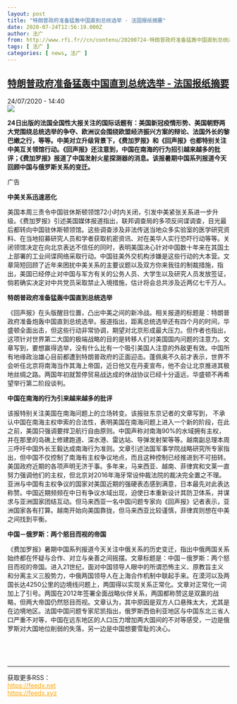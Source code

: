 ```yaml
---
layout: post
title: "特朗普政府准备猛轰中国直到总统选举 - 法国报纸摘要"
date: 2020-07-24T12:56:19.000Z
author: 法广
from: http://www.rfi.fr//cn/contenu/20200724-特朗普政府准备猛轰中国直到总统选举
tags: [ 法广 ]
categories: [ news, 法广 ]
---
```

<!--1595595379000-->
[特朗普政府准备猛轰中国直到总统选举 - 法国报纸摘要](http://www.rfi.fr//cn/contenu/20200724-%E7%89%B9%E6%9C%97%E6%99%AE%E6%94%BF%E5%BA%9C%E5%87%86%E5%A4%87%E7%8C%9B%E8%BD%B0%E4%B8%AD%E5%9B%BD%E7%9B%B4%E5%88%B0%E6%80%BB%E7%BB%9F%E9%80%89%E4%B8%BE)
------

<div>
<div>24/07/2020 - 14:40</div><img src="https://s.rfi.fr/media/display/bb8ae13a-115f-11ea-b5c4-005056a99247/w:310/p:16x9/fa_guo_bao_zhi_zhai_yao_wb15399-rfi-cn-20100304_cartouche.jpg"><p><strong>24日出版的法国全国性大报关注的国际话题有：美国新冠疫情形势、美国朝野两大党围绕总统选举的争夺、欧洲议会围绕欧盟经济振兴方案的辩论、法国外长的黎巴嫩之行，等等。中美对立升级背景下，《费加罗报》和《回声报》也都特别关注中美互关领馆行动。《回声报》还注意到，中国在南海的行为招引越来越多的批评；《费加罗报》报道了中国发射火星探测器的消息。该报暑期中国系列报道今天回顾中国与俄罗斯关系的变迁。</strong></p><div class="t-content__body u-clearfix"><div class="m-interstitial"><div class="m-interstitial__ad"><divclass="m-block-ad "data-tms-ad-type="box"data-tms-ad-status="idle"data-tms-ad-pos="1"><div class="m-block-ad__label"><span class="m-block-ad__label__text">广告</span></div><div class="m-block-ad__content"></div></div></div></div><p><strong>中美关系迅速恶化</strong></p><p>美国本周三责令中国驻休斯顿领馆72小时内关闭，引发中美紧张关系进一步升级。《费加罗报》引述美国媒体报道指出，联邦调查局的多项反间谍调查，目光最后都转向中国驻休斯顿领馆。这些调查涉及非法传送当地众多实验室的医学研究资料、在当地招募研究人员和学者获取机密资讯、对在美华人实行恐吓行动等等。关闭领馆决定在向北京表达不信任的同时，表明美国决心针对中国数十年来在其国土上部署的工业间谍网络采取行动。中国驻美外交机构涉嫌是这些行动的大本营。文章简短回顾了近年来困扰中美关系的主要议题以及双方你来我往的制裁措施，指出，美国已经停止对中国与军方有关的公务人员、大学生以及研究人员发放签证，倘若确实决定对中共党员采取禁止入境措施，估计将会总共涉及近两亿七千万人。</p><p><strong>特朗普政府准备猛轰中国直到总统选举</strong></p><p>《回声报》在头版醒目位置，凸出中美之间的新冷战。相关报道的标题是：特朗普政府准备炮轰中国直到总统选举。报道指出，距离总统选举还有四个月的时间，华盛顿全面出击，但这些行动非常协调，期望对北京形成最大压力。但作者也指出，这项针对世界第二大国的极端战略的目的是转移人们对美国国内问题的注意力。文章写到，要想赢得选举，没有什么比有一个吸引美国人注意的外敌更有效。中国所有地缘政治雄心目前都遭到特朗普政府的正面迎击。蓬佩奥不久前才表示，世界不会听任北京将南海当作其海上帝国，近日他又在丹麦宣布，他不会让北京推进其极地丝绸之路。两国年初就暂停贸易战达成的休战协议已经十分遥远，华盛顿不再希望举行第二阶段谈判。</p><p><strong>中国在南海的行为引来越来越多的批评</strong></p><p>该报特别关注美国在南海问题上的立场转变。该报驻东京记者的文章写到， 不承认中国在南海主权申索的合法性，表明美国在南海问题上进入一个新的阶段，在此之前，美国只强调要捍卫航行自由原则。中国声称对南海90%的水域拥有主权，并在那里的岛礁上修建跑道、深水港、雷达站、导弹发射架等等。越南副总理本周三呼吁中国外长王毅达成南海行为准则。文章引述法国军事学院战略研究所专家指出，但中国不仅控制了南海有主权争议地点，而且这种控制已经推进到不可扭转。美国政府近期的各项声明无济于事。多年来，马来西亚、越南、菲律宾和文莱一直努力强调他们的主权，但北京对2016年海牙常设仲裁法院的裁决完全置之不理。亚洲与中国有主权争议的国家对美国近期的强硬表态感到满意，日本最先对此表达称赞。中国近期频频在中日有争议水域出现，迫使日本重新设计其防卫体系，并谋求与亚洲国家团结互动。但马来西亚一名中国问题专家向《回声报》记者表示，亚洲国家各有打算。越南开始向美国靠拢，但马来西亚比较谨慎，菲律宾则想在中美之间找到平衡。</p><p><strong>中国－俄罗斯：两个怒目而视的帝国</strong></p><p>《费加罗报》暑期中国系列报道今天关注中俄关系的历史变迁，指出中俄两国关系始终都在怀疑与合作、对立与亲善之间摇摆。文章标题是：中国－俄罗斯：两个怒目而视的帝国。进入21世纪，面对中国领导人眼中的所谓恐怖主义、原教旨主义和分离主义三股势力，中俄两国领导人在上海合作机制中联起手来。在漠河以及两国长达4250公里的边境线问题上，两国得以实现关系正常化。文章对正常化一词加上了引号。两国在2012年签署全面战略伙伴关系，两国都称赞这是双赢的战略，但两大帝国仍然怒目而视。文章认为，其中原因是双方人口悬殊太大，尤其是在边境地区。法国中国问题专家尼凯指出，俄罗斯西伯利亚地区与中国东北三省人口严重不对等，中国在远东地区的人口压力增加两大国间的不对等感受，一边是俄罗斯对大国地位削弱的失落，另一边是中国想要雪耻的决心。</p><p> </p><div class="o-self-promo o-self-promo--nl o-self-promo--hidden" data-selfpromo-newsletter></div><div class="o-self-promo o-self-promo--app o-self-promo--hidden" data-selfpromo-app></div></div><br><hr><div>获取更多RSS：<br><a href="https://feedx.net" style="color:orange" target="_blank">https://feedx.net</a> <br><a href="https://feedx.xyz" style="color:orange" target="_blank">https://feedx.xyz</a><br></div>
</div>
